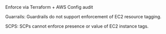 Enforce via Terraform + AWS Config audit

Guarrails:
Guardrails do not support enforcement of EC2 resource tagging.

SCPS:
SCPs cannot enforce presence or value of EC2 instance tags.